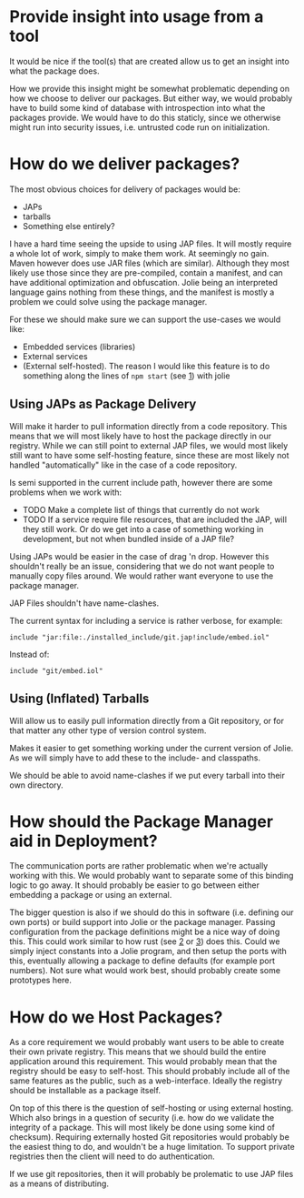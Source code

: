 # Provide insight into usage from a tool

It would be nice if the tool(s) that are created allow us to get an insight into
what the package does.

How we provide this insight might be somewhat problematic depending on how we
choose to deliver our packages. But either way, we would probably have to build
some kind of database with introspection into what the packages provide. We
would have to do this staticly, since we otherwise might run into security
issues, i.e. untrusted code run on initialization. 

# How do we deliver packages?

The most obvious choices for delivery of packages would be:

  - JAPs
  - tarballs
  - Something else entirely?

I have a hard time seeing the upside to using JAP files. It will mostly require
a whole lot of work, simply to make them work. At seemingly no gain. Maven
however does use JAR files (which are similar). Although they most likely use
those since they are pre-compiled, contain a manifest, and can have additional
optimization and obfuscation. Jolie being an interpreted language gains nothing
from these things, and the manifest is mostly a problem we could solve using the
package manager. 

For these we should make sure we can support the use-cases we would like:

  - Embedded services (libraries)
  - External services
  - (External self-hosted). The reason I would like this feature is to do
    something along the lines of `npm start` (see [1]) with jolie

[1]: https://docs.npmjs.com/misc/scripts#default-values

## Using JAPs as Package Delivery

Will make it harder to pull information directly from a code repository. This
means that we will most likely have to host the package directly in our
registry. While we can still point to external JAP files, we would most likely
still want to have some self-hosting feature, since these are most likely not
handled "automatically" like in the case of a code repository.

Is semi supported in the current include path, however there are some problems
when we work with:

  - TODO Make a complete list of things that currently do not work
  - TODO If a service require file resources, that are included the JAP, will
    they still work. Or do we get into a case of something working in
    development, but not when bundled inside of a JAP file?

Using JAPs would be easier in the case of drag 'n drop. However this shouldn't
really be an issue, considering that we do not want people to manually copy
files around. We would rather want everyone to use the package manager.

JAP Files shouldn't have name-clashes. 

The current syntax for including a service is rather verbose, for example:

```
include "jar:file:./installed_include/git.jap!include/embed.iol"
```

Instead of:

```
include "git/embed.iol"
```

## Using (Inflated) Tarballs

Will allow us to easily pull information directly from a Git repository, or for
that matter any other type of version control system.

Makes it easier to get something working under the current version of Jolie. As
we will simply have to add these to the include- and classpaths.

We should be able to avoid name-clashes if we put every tarball into their own
directory. 

# How should the Package Manager aid in Deployment?

The communication ports are rather problematic when we're actually working with
this. We would probably want to separate some of this binding logic to go away.
It should probably be easier to go between either embedding a package or using
an external.

The bigger question is also if we should do this in software (i.e. defining our
own ports) or build support into Jolie or the package manager. Passing
configuration from the package definitions might be a nice way of doing this.
This could work similar to how rust (see [2] or [3]) does this. Could we simply
inject constants into a Jolie program, and then setup the ports with this,
eventually allowing a package to define defaults (for example port numbers). Not
sure what would work best, should probably create some prototypes here.

[2]: http://doc.crates.io/manifest.html#the-metadata-table-optional
[3]: http://doc.crates.io/manifest.html#the-features-section

# How do we Host Packages?

As a core requirement we would probably want users to be able to create their
own private registry. This means that we should build the entire application
around this requirement. This would probably mean that the registry should be
easy to self-host. This should probably include all of the same features as the
public, such as a web-interface. Ideally the registry should be installable as a
package itself.

On top of this there is the question of self-hosting or using external hosting.
Which also brings in a question of security (i.e. how do we validate the
integrity of a package. This will most likely be done using some kind of
checksum). Requiring externally hosted Git repositories would probably be the
easiest thing to do, and wouldn't be a huge limitation. To support private
registries then the client will need to do authentication.

If we use git repositories, then it will probably be prolematic to use JAP files
as a means of distributing.